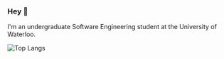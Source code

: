 ### Hey 👋

<!--
**SongRe/SongRe** is a ✨ _special_ ✨ repository because its `README.md` (this file) appears on your GitHub profile.
-->
I'm an undergraduate Software Engineering student at the University of Waterloo.

![Top Langs](https://github-readme-stats.vercel.app/api/top-langs/?username=anuraghazra&exclude_repo=comp4211&hide=javascript)
<!--
- 🔭 I’m currently working on ...
- 🌱 I’m currently learning ...
- 👯 I’m looking to collaborate on ...
- 🤔 I’m looking for help with ...
- 💬 Ask me about ...
- 📫 How to reach me: ...
- 😄 Pronouns: ...
- ⚡ Fun fact: ...
-->
